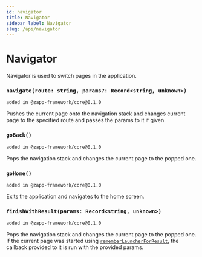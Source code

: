```yaml
---
id: navigator
title: Navigator
sidebar_label: Navigator
slug: /api/navigator
---
```


# Navigator

Navigator is used to switch pages in the application.

### `navigate(route: string, params?: Record<string, unknown>)`
`added in @zapp-framework/core@0.1.0`

Pushes the current page onto the navigation stack and changes current page to the specified route and passes the params to it if given.

### `goBack()`
`added in @zapp-framework/core@0.1.0`

Pops the navigation stack and changes the current page to the popped one.

### `goHome()`
`added in @zapp-framework/core@0.1.0`

Exits the application and navigates to the home screen.

### `finishWithResult(params: Record<string, unknown>)`
`added in @zapp-framework/core@0.1.0`

Pops the navigation stack and changes the current page to the popped one. If the current page was started using [`rememberLauncherForResult`](./effect/rememberLauncherForResult.md), the callback provided to it is run with the provided params.